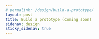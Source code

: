 ```yaml
---
# permalink: /design/build-a-prototype/
layout: post
title: Build a prototype (coming soon)
sidenav: design
sticky_sidenav: true
---
```

